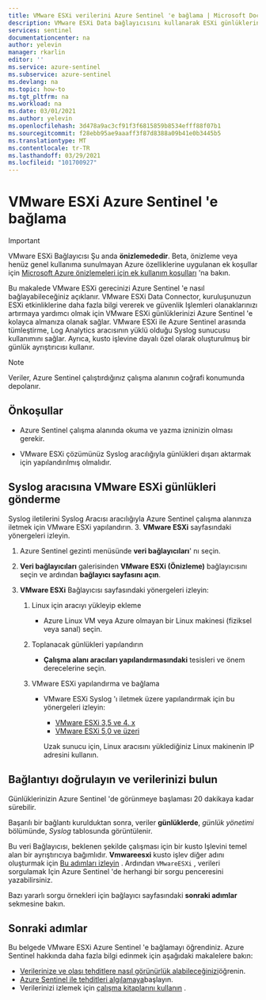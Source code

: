 ```yaml
---
title: VMware ESXi verilerini Azure Sentinel 'e bağlama | Microsoft Docs
description: VMware ESXi Data bağlayıcısını kullanarak ESXi günlüklerini Azure Sentinel 'e çekme hakkında bilgi edinin. Çalışma kitaplarında ESXi verilerini görüntüleyin, uyarılar oluşturun ve araştırmayı geliştirebilirsiniz.
services: sentinel
documentationcenter: na
author: yelevin
manager: rkarlin
editor: ''
ms.service: azure-sentinel
ms.subservice: azure-sentinel
ms.devlang: na
ms.topic: how-to
ms.tgt_pltfrm: na
ms.workload: na
ms.date: 03/01/2021
ms.author: yelevin
ms.openlocfilehash: 3d478a9ac3cf91f3f6815859b8534efff88f07b1
ms.sourcegitcommit: f28ebb95ae9aaaff3f87d8388a09b41e0b3445b5
ms.translationtype: MT
ms.contentlocale: tr-TR
ms.lasthandoff: 03/29/2021
ms.locfileid: "101700927"
---
```

# <a name="connect-your-vmware-esxi-to-azure-sentinel"></a>VMware ESXi Azure Sentinel 'e bağlama

> [!IMPORTANT]
> VMware ESXi Bağlayıcısı Şu anda **önizlemededir**. Beta, önizleme veya henüz genel kullanıma sunulmayan Azure özelliklerine uygulanan ek koşullar için [Microsoft Azure önizlemeleri için ek kullanım koşulları](https://azure.microsoft.com/support/legal/preview-supplemental-terms/) 'na bakın.

Bu makalede VMware ESXi gerecinizi Azure Sentinel 'e nasıl bağlayabileceğiniz açıklanır. VMware ESXi Data Connector, kuruluşunuzun ESXi etkinliklerine daha fazla bilgi vererek ve güvenlik Işlemleri olanaklarınızı artırmaya yardımcı olmak için VMware ESXi günlüklerinizi Azure Sentinel 'e kolayca almanıza olanak sağlar. VMware ESXi ile Azure Sentinel arasında tümleştirme, Log Analytics aracısının yüklü olduğu Syslog sunucusu kullanımını sağlar. Ayrıca, kusto işlevine dayalı özel olarak oluşturulmuş bir günlük ayrıştırıcısı kullanır.

> [!NOTE]
> Veriler, Azure Sentinel çalıştırdığınız çalışma alanının coğrafi konumunda depolanır.

## <a name="prerequisites"></a>Önkoşullar

- Azure Sentinel çalışma alanında okuma ve yazma izninizin olması gerekir.

- VMware ESXi çözümünüz Syslog aracılığıyla günlükleri dışarı aktarmak için yapılandırılmış olmalıdır.

## <a name="send-vmware-esxi-logs-to-the-syslog-agent"></a>Syslog aracısına VMware ESXi günlükleri gönderme  

Syslog iletilerini Syslog Aracısı aracılığıyla Azure Sentinel çalışma alanınıza iletmek için VMware ESXi yapılandırın.
3. **VMware ESXi** sayfasındaki yönergeleri izleyin.


1. Azure Sentinel gezinti menüsünde **veri bağlayıcıları**' nı seçin.

1. **Veri bağlayıcıları** galerisinden **VMware ESXi (Önizleme)** bağlayıcısını seçin ve ardından **bağlayıcı sayfasını açın**.

1. **VMware ESXi** Bağlayıcısı sayfasındaki yönergeleri izleyin:

    1. Linux için aracıyı yükleyip ekleme

        - Azure Linux VM veya Azure olmayan bir Linux makinesi (fiziksel veya sanal) seçin.

    1. Toplanacak günlükleri yapılandırın

        - **Çalışma alanı aracıları yapılandırmasındaki** tesisleri ve önem derecelerine seçin.

    1. VMware ESXi yapılandırma ve bağlama

        - VMware ESXi Syslog 'ı iletmek üzere yapılandırmak için bu yönergeleri izleyin:
            - [VMware ESXi 3,5 ve 4. x](https://kb.vmware.com/s/article/1016621)
            - [VMware ESXi 5,0 ve üzeri](https://docs.vmware.com/en/VMware-vSphere/5.5/com.vmware.vsphere.monitoring.doc/GUID-9F67DB52-F469-451F-B6C8-DAE8D95976E7.html)

            Uzak sunucu için, Linux aracısını yüklediğiniz Linux makinenin IP adresini kullanın.

## <a name="validate-connectivity-and-find-your-data"></a>Bağlantıyı doğrulayın ve verilerinizi bulun

Günlüklerinizin Azure Sentinel 'de görünmeye başlaması 20 dakikaya kadar sürebilir. 

Başarılı bir bağlantı kurulduktan sonra, veriler **günlüklerde**, *günlük yönetimi* bölümünde, *Syslog* tablosunda görüntülenir.

Bu veri Bağlayıcısı, beklenen şekilde çalışması için bir kusto Işlevini temel alan bir ayrıştırıcıya bağımlıdır. **Vmwareesxi** kusto işlev diğer adını oluşturmak için [Bu adımları izleyin](https://aka.ms/sentinel-vmwareesxi-parser) . Ardından `VMwareESXi` , verileri sorgulamak Için Azure Sentinel 'de herhangi bir sorgu penceresini yazabilirsiniz.

Bazı yararlı sorgu örnekleri için bağlayıcı sayfasındaki **sonraki adımlar** sekmesine bakın.

## <a name="next-steps"></a>Sonraki adımlar

Bu belgede VMware ESXi Azure Sentinel 'e bağlamayı öğrendiniz. Azure Sentinel hakkında daha fazla bilgi edinmek için aşağıdaki makalelere bakın:

- [Verilerinize ve olası tehditlere nasıl görünürlük alabileceğinizi](quickstart-get-visibility.md)öğrenin.
- [Azure Sentinel ile tehditleri algılamaya](tutorial-detect-threats-built-in.md)başlayın.
- Verilerinizi izlemek için [çalışma kitaplarını kullanın](tutorial-monitor-your-data.md) .
